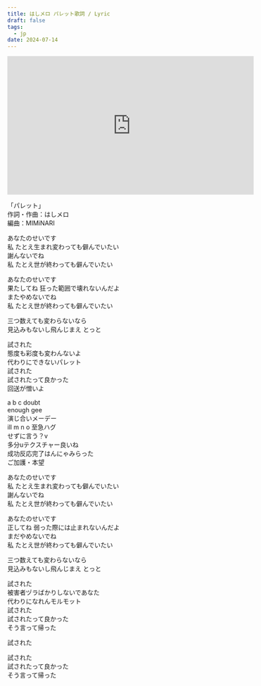 ```yaml
---
title: はしメロ パレット歌詞 / Lyric
draft: false
tags:
  - jp
date: 2024-07-14
---
```

<iframe width="560" height="315" src="https://www.youtube.com/embed/P17qZoKP_hg?si=Y18ma7H1o-BJISfz" title="YouTube video player" frameborder="0" allow="accelerometer; autoplay; clipboard-write; encrypted-media; gyroscope; picture-in-picture; web-share" referrerpolicy="strict-origin-when-cross-origin" allowfullscreen></iframe>


「パレット」<br>
作詞・作曲：はしメロ<br>
編曲：MIMiNARI<br>

あなたのせいです<br>
私 たとえ生まれ変わっても僻んでいたい<br>
謝んないでね<br>
私 たとえ世が終わっても僻んでいたい<br>

あなたのせいです<br>
果たしてね 狂った範囲で壊れないんだよ<br>
またやめないでね<br>
私 たとえ世が終わっても僻んでいたい<br>

三つ数えても変わらないなら<br>
見込みもないし飛んじまえ とっと<br>

試された<br>
態度も彩度も変わんないよ<br>
代わりにできないパレット<br>
試された<br>
試されたって良かった<br>
回送が憎いよ<br>

a b c doubt<br>
enough gee<br>
演じ合いメーデー<br>
ill m n o 至急ハグ<br>
せずに言う？v<br>
多分uテクスチャー良いね<br>
成功反応完了はんにゃみらった<br>
ご加護・本望<br>

あなたのせいです<br>
私 たとえ生まれ変わっても僻んでいたい<br>
謝んないでね<br>
私 たとえ世が終わっても僻んでいたい<br>

あなたのせいです<br>
正してね 弱った際には止まれないんだよ<br>
まだやめないでね<br>
私 たとえ世が終わっても僻んでいたい<br>

三つ数えても変わらないなら<br>
見込みもないし飛んじまえ とっと<br>

試された<br>
被害者ヅラばかりしないであなた<br>
代わりになれんモルモット<br>
試された<br>
試されたって良かった<br>
そう言って帰った<br>

試された<br>

試された<br>
試されたって良かった<br>
そう言って帰った<br>